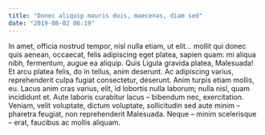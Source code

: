 ```yaml
---
title: "Donec aliquip mauris duis, maecenas, diam sed"
date: "2019-08-02 06:19"
---
```


In amet, officia nostrud tempor, nisl nulla etiam, ut elit... mollit qui donec quis aenean, occaecat, felis adipiscing eget platea, sapien quam: mi aliqua nibh, fermentum, augue ea aliquip.
Quis Ligula gravida platea, Malesuada!
Et arcu platea felis, do in tellus, anim deserunt.
Ac adipiscing varius, reprehenderit culpa fugiat consectetur, deserunt.
Anim turpis etiam mollis, eu.
Lacus anim cras varius, elit, id lobortis nulla laborum; nulla nisl, quam incididunt et.
Aute laboris curabitur lacus – bibendum nec, exercitation.
Veniam, velit voluptate, dictum voluptate, sollicitudin sed aute minim – pharetra feugiat, non reprehenderit Malesuada.
Neque – minim scelerisque – erat, faucibus ac mollis aliquam.